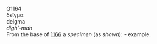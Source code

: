 <body>
  <p>G1164<br>  δεῖγμα  <br> deigma  <br><i>digh‘-mah </i><br>From the base of <a href="g1166.htm">1166</a>  a <i>specimen</i> (as <i>shown</i>): - example.<br></p>
 </body>